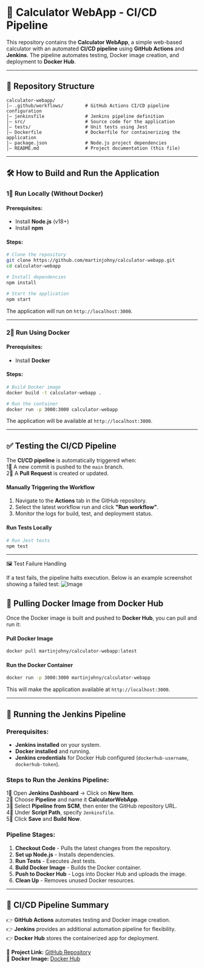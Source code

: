 # 🚀 Calculator WebApp - CI/CD Pipeline  

This repository contains the **Calculator WebApp**, a simple web-based calculator with an automated **CI/CD pipeline** using **GitHub Actions** and **Jenkins**. The pipeline automates testing, Docker image creation, and deployment to **Docker Hub**.  

---

## 📁 Repository Structure  

```
calculator-webapp/
│— .github/workflows/        # GitHub Actions CI/CD pipeline configuration
│— jenkinsfile               # Jenkins pipeline definition
│— src/                      # Source code for the application
│— tests/                    # Unit tests using Jest
│— Dockerfile                # Dockerfile for containerizing the application
│— package.json              # Node.js project dependencies
│— README.md                 # Project documentation (this file)
```

---

## 🛠️ **How to Build and Run the Application**  

### **1⃣ Run Locally (Without Docker)**  
#### **Prerequisites:**  
- Install **Node.js** (v18+)  
- Install **npm**  

#### **Steps:**  
```sh
# Clone the repository
git clone https://github.com/martinjohny/calculator-webapp.git
cd calculator-webapp

# Install dependencies
npm install

# Start the application
npm start
```
The application will run on `http://localhost:3000`.  

---

### **2⃣ Run Using Docker**  
#### **Prerequisites:**  
- Install **Docker**  

#### **Steps:**  
```sh
# Build Docker image
docker build -t calculator-webapp .

# Run the container
docker run -p 3000:3000 calculator-webapp
```
The application will be available at `http://localhost:3000`.  

---

## ✅ **Testing the CI/CD Pipeline**  

The **CI/CD pipeline** is automatically triggered when:  
1⃣ A new commit is pushed to the `main` branch.  
2⃣ A **Pull Request** is created or updated.  

#### **Manually Triggering the Workflow**  
1. Navigate to the **Actions** tab in the GitHub repository.  
2. Select the latest workflow run and click **"Run workflow"**.  
3. Monitor the logs for build, test, and deployment status.  

#### **Run Tests Locally**  
```sh
# Run Jest tests
npm test
```

---
🖼️ Test Failure Handling

If a test fails, the pipeline halts execution. Below is an example screenshot showing a failed test:
![Image](https://github.com/user-attachments/assets/dc7a4c2e-b822-4d28-835a-b5779ece4533)


## 🐳 **Pulling Docker Image from Docker Hub**  

Once the Docker image is built and pushed to **Docker Hub**, you can pull and run it:  

#### **Pull Docker Image**  
```sh
docker pull martinjohny/calculator-webapp:latest
```

#### **Run the Docker Container**  
```sh
docker run -p 3000:3000 martinjohny/calculator-webapp
```
This will make the application available at `http://localhost:3000`.  

---

## 🔧 **Running the Jenkins Pipeline**  

### **Prerequisites:**  
- **Jenkins installed** on your system.  
- **Docker installed** and running.  
- **Jenkins credentials** for Docker Hub configured (`dockerhub-username`, `dockerhub-token`).  

### **Steps to Run the Jenkins Pipeline:**  
1⃣ Open **Jenkins Dashboard** → Click on **New Item**.  
2⃣ Choose **Pipeline** and name it **CalculatorWebApp**.  
3⃣ Select **Pipeline from SCM**, then enter the GitHub repository URL.  
4⃣ Under **Script Path**, specify `Jenkinsfile`.  
5⃣ Click **Save** and **Build Now**.  

### **Pipeline Stages:**  
1. **Checkout Code** - Pulls the latest changes from the repository.  
2. **Set up Node.js** - Installs dependencies.  
3. **Run Tests** - Executes Jest tests.  
4. **Build Docker Image** - Builds the Docker container.  
5. **Push to Docker Hub** - Logs into Docker Hub and uploads the image.  
6. **Clean Up** - Removes unused Docker resources.  

---

## 📌 **CI/CD Pipeline Summary**  

👉 **GitHub Actions** automates testing and Docker image creation.  
👉 **Jenkins** provides an additional automation pipeline for flexibility.  
👉 **Docker Hub** stores the containerized app for deployment.  

🎯 **Project Link:** [GitHub Repository](https://https://github.com/martinjohny167/Midterm---Practical)  
🐳 **Docker Image:** [Docker Hub](https://hub.docker.com/r/martinjohny/calculator-webapp)  

